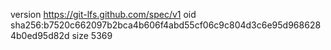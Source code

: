 version https://git-lfs.github.com/spec/v1
oid sha256:b7520c662097b2bca4b606f4abd55cf06c9c804d3c6e95d9686284b0ed95d82d
size 5369
